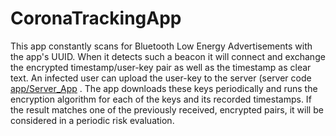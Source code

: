 # CoronaTrackingApp

This app constantly scans for Bluetooth Low Energy Advertisements with the app's UUID. When it detects such a beacon it will connect and exchange
the encrypted timestamp/user-key pair as well as the timestamp as clear text. An infected user can upload the user-key to the server (server code [app/Server_App](./app/Server_App) . The app downloads these keys
periodically and runs the encryption algorithm for each of the keys and its recorded timestamps. If the result matches one of the previously
received, encrypted pairs, it will be considered in a periodic risk evaluation.
